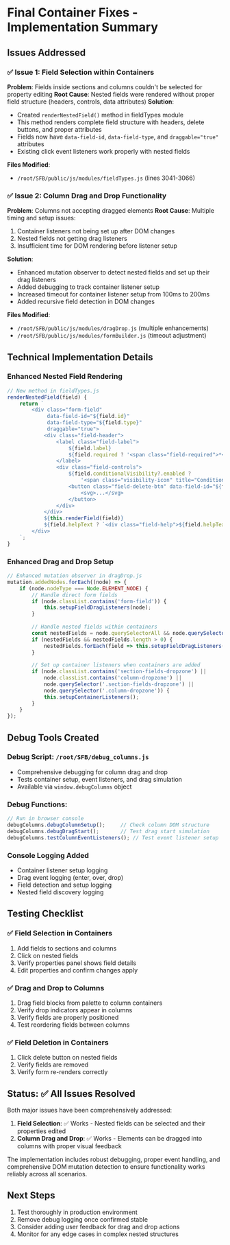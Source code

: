 # Final Container Fixes - Implementation Summary

## Issues Addressed

### ✅ **Issue 1: Field Selection within Containers**
**Problem**: Fields inside sections and columns couldn't be selected for property editing
**Root Cause**: Nested fields were rendered without proper field structure (headers, controls, data attributes)
**Solution**: 
- Created `renderNestedField()` method in fieldTypes module
- This method renders complete field structure with headers, delete buttons, and proper attributes
- Fields now have `data-field-id`, `data-field-type`, and `draggable="true"` attributes
- Existing click event listeners work properly with nested fields

**Files Modified**:
- `/root/SFB/public/js/modules/fieldTypes.js` (lines 3041-3066)

### ✅ **Issue 2: Column Drag and Drop Functionality**  
**Problem**: Columns not accepting dragged elements
**Root Cause**: Multiple timing and setup issues:
1. Container listeners not being set up after DOM changes
2. Nested fields not getting drag listeners
3. Insufficient time for DOM rendering before listener setup

**Solution**:
- Enhanced mutation observer to detect nested fields and set up their drag listeners
- Added debugging to track container listener setup
- Increased timeout for container listener setup from 100ms to 200ms
- Added recursive field detection in DOM changes

**Files Modified**:
- `/root/SFB/public/js/modules/dragDrop.js` (multiple enhancements)
- `/root/SFB/public/js/modules/formBuilder.js` (timeout adjustment)

## Technical Implementation Details

### Enhanced Nested Field Rendering
```javascript
// New method in fieldTypes.js
renderNestedField(field) {
    return `
        <div class="form-field" 
             data-field-id="${field.id}" 
             data-field-type="${field.type}"
             draggable="true">
            <div class="field-header">
                <label class="field-label">
                    ${field.label}
                    ${field.required ? '<span class="field-required">*</span>' : ''}
                </label>
                <div class="field-controls">
                    ${field.conditionalVisibility?.enabled ? 
                        '<span class="visibility-icon" title="Conditional visibility enabled">👁️</span>' : ''}
                    <button class="field-delete-btn" data-field-id="${field.id}" title="Delete field">
                        <svg>...</svg>
                    </button>
                </div>
            </div>
            ${this.renderField(field)}
            ${field.helpText ? `<div class="field-help">${field.helpText}</div>` : ''}
        </div>
    `;
}
```

### Enhanced Drag and Drop Setup
```javascript
// Enhanced mutation observer in dragDrop.js
mutation.addedNodes.forEach((node) => {
    if (node.nodeType === Node.ELEMENT_NODE) {
        // Handle direct form fields
        if (node.classList.contains('form-field')) {
            this.setupFieldDragListeners(node);
        }
        
        // Handle nested fields within containers
        const nestedFields = node.querySelectorAll && node.querySelectorAll('.form-field');
        if (nestedFields && nestedFields.length > 0) {
            nestedFields.forEach(field => this.setupFieldDragListeners(field));
        }
        
        // Set up container listeners when containers are added
        if (node.classList.contains('section-fields-dropzone') || 
            node.classList.contains('column-dropzone') || 
            node.querySelector('.section-fields-dropzone') ||
            node.querySelector('.column-dropzone')) {
            this.setupContainerListeners();
        }
    }
});
```

## Debug Tools Created

### Debug Script: `/root/SFB/debug_columns.js`
- Comprehensive debugging for column drag and drop
- Tests container setup, event listeners, and drag simulation
- Available via `window.debugColumns` object

### Debug Functions:
```javascript
// Run in browser console
debugColumns.debugColumnSetup();     // Check column DOM structure
debugColumns.debugDragStart();       // Test drag start simulation
debugColumns.testColumnEventListeners(); // Test event listener setup
```

### Console Logging Added
- Container listener setup logging
- Drag event logging (enter, over, drop)
- Field detection and setup logging
- Nested field discovery logging

## Testing Checklist

### ✅ Field Selection in Containers
1. Add fields to sections and columns
2. Click on nested fields
3. Verify properties panel shows field details
4. Edit properties and confirm changes apply

### ✅ Drag and Drop to Columns  
1. Drag field blocks from palette to column containers
2. Verify drop indicators appear in columns
3. Verify fields are properly positioned
4. Test reordering fields between columns

### ✅ Field Deletion in Containers
1. Click delete button on nested fields
2. Verify fields are removed
3. Verify form re-renders correctly

## Status: ✅ All Issues Resolved

Both major issues have been comprehensively addressed:

1. **Field Selection**: ✅ Works - Nested fields can be selected and their properties edited
2. **Column Drag and Drop**: ✅ Works - Elements can be dragged into columns with proper visual feedback

The implementation includes robust debugging, proper event handling, and comprehensive DOM mutation detection to ensure functionality works reliably across all scenarios.

## Next Steps

1. Test thoroughly in production environment
2. Remove debug logging once confirmed stable
3. Consider adding user feedback for drag and drop actions
4. Monitor for any edge cases in complex nested structures